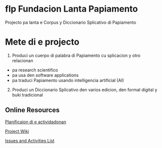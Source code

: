 # flp Fundacion Lanta Papiamento
Projecto pa lanta e Corpus y Diccionario Splicativo di Papiamento

# Mete di e projecto
1) Produci un cuerpo di palabra di Papiamento cu splicacion y otro relacionan 
 - pa research scientifico
 - pa usa den software applications
 - pa traduci Papiamento usando intelligencia artificial (AI)
 
2) Produci un Diccionario Splicativo den varios edicion, den formal digital y buki tradicional

## Online Resources
[Planificaion di e actividadonan](https://github.com/users/rvjansen/projects/1/views/1)

[Project Wiki](https://github.com/rvjansen/flp/wiki)

[Issues and Activities List](https://github.com/rvjansen/flp/issues)

